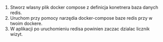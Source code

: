 1. Stworz wlasny plik docker compose z  definicja konetnera baza danych redis.
2. Uruchom przy pomocy narzędia docker-compose baze redis przy 
w twoim dockere.
3. W aplikacji po uruchomieniu redisa powinien zaczac dzialac licznik wizyt.